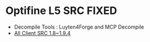 # Optifine L5 SRC FIXED 
* Decompile Tools : Luyten4Forge and MCP Decompile
* [All Client SRC 1.8~1.9.4 ](https://github.com/Enaium/MCP)
